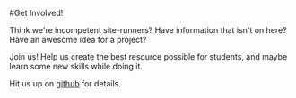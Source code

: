 #Get Involved!

Think we're incompetent site-runners? Have information that isn't on here? Have an awesome idea for a project?

Join us! Help us create the best resource possible for students, and maybe learn some new skills while doing it.

Hit us up on [github](https://github.com/LakeheadUComputerScienceSociety) for details.
